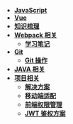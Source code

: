 <!--
 * @Author: 刘晨曦
 * @Date: 2021-02-07 10:06:45
 * @LastEditTime: 2021-03-19 10:52:28
 * @LastEditors: Please set LastEditors
 * @Description: In User Settings Edit
 * @FilePath: \docsify-blog-master\docs\_siderbar.md
-->

- [**JavaScript**](javascript/instruction)
- [**Vue**](vue/index)
- [**知识梳理**](vue/document)
- [**Webpack 相关**](webpack/index)
  - [**学习笔记**](webpack/learning-notes)
- [**Git**](git/index)
  - [**Git 操作**](git/instruction)
- [**JAVA 相关**](java/instruction)
- [**项目相关**](project/index)
  - [**解决方案**](project/solution)
  - [**移动端适配**](project/mobile-adaptation)
  - [**前端权限管理**](project/access-control)
  - [**JWT 鉴权方案**](project/json-web-token)
